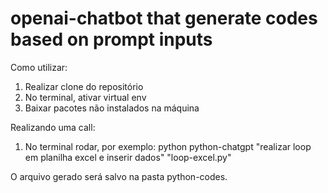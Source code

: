 # openai-chatbot that generate codes based on prompt inputs

Como utilizar:

1. Realizar clone do repositório
2. No terminal, ativar virtual env
3. Baixar pacotes não instalados na máquina

Realizando uma call:

1. No terminal rodar, por exemplo:
  python python-chatgpt "realizar loop em planilha excel e inserir dados" "loop-excel.py"

O arquivo gerado será salvo na pasta python-codes.
